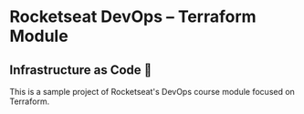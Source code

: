 # Rocketseat DevOps – Terraform Module

## Infrastructure as Code 🚀

This is a sample project of Rocketseat's DevOps course module focused on Terraform.

